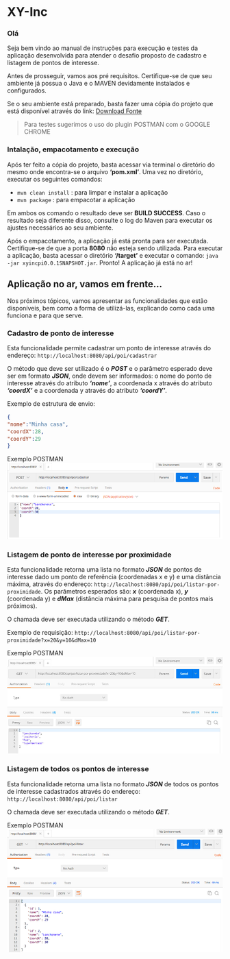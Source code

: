 # XY-Inc

### Olá 
Seja bem vindo ao manual de instruções para execução e testes da aplicação desenvolvida para atender o desafio proposto de cadastro e listagem de pontos de interesse.

Antes de prosseguir, vamos aos pré requisitos. Certifique-se de que seu ambiente já possua o Java e o MAVEN devidamente instalados e configurados.

Se o seu ambiente está preparado, basta fazer uma cópia do projeto que está disponível através do link: [Download Fonte](https://github.com/duartelfelipe/xy-inc/archive/master.zip)

>Para testes sugerimos o uso do plugin POSTMAN com o GOOGLE CHROME

### Intalação, empacotamento e execução

Após ter feito a cópia do projeto, basta acessar via terminal o diretório do mesmo onde encontra-se o arquivo **‘pom.xml’**. Uma vez no diretório, executar os seguintes comandos:

- `mvn clean install` : para limpar e instalar a aplicação
- `mvn package` : para empacotar a aplicação

Em ambos os comando o resultado deve ser **BUILD SUCCESS**. Caso o resultado seja diferente disso, consulte o log do Maven para executar os ajustes necessários ao seu ambiente.


Após o empacotamento, a aplicação já está pronta para ser executada. Certifique­-se de que a porta **8080** não esteja sendo utilizada. Para executar a aplicação, basta acessar o diretório **‘/target’** e executar o comando: `java -­jar xyinc­pi­0.0.1­SNAPSHOT.jar`. Pronto! A aplicação já está no ar!


## Aplicação no ar, vamos em frente...

Nos próximos tópicos, vamos apresentar as funcionalidades que estão disponíveis, bem como a forma de utilizá-­las, explicando como cada uma funciona e para que serve.

### Cadastro de ponto de interesse

Esta funcionalidade permite cadastrar um ponto de interesse através do endereço: `http://localhost:8080/api/poi/cadastrar`

O método que deve ser utilizado é o **_POST_** e o parâmetro esperado deve ser em formato **_JSON_**, onde devem ser informados: o nome do ponto de interesse através do atributo **_‘nome’_**, a coordenada x através do atributo **_‘coordX’_** e a coordenada y através do atributo **_‘coordY’_**.

Exemplo de estrutura de envio:

```JSON
{
"nome":"Minha casa",
"coordX":28,
"coordY":29
}
```

Exemplo POSTMAN
![alt text](https://raw.githubusercontent.com/duartelfelipe/xy-inc/master/documentos/readme-imgs/cadastrar.png)

### Listagem de ponto de interesse por proximidade

Esta funcionalidade retorna uma lista no formato **_JSON_** de pontos de interesse dado um ponto de referência (coordenadas x e y) e uma distância máxima, através do endereço: `http://localhost:8080/api/poi/listar-por-proximidade`. Os parâmetros esperados são: **_x_** (coordenada x), **_y_** (coordenada y) e **_dMax_** (distância máxima para pesquisa de pontos mais próximos).

O chamada deve ser executada utilizando o método **_GET_**.

Exemplo de requisição:
`http://localhost:8080/api/poi/listar-por-proximidade?x=20&y=10&dMax=10`

Exemplo POSTMAN
![alt text](https://raw.githubusercontent.com/duartelfelipe/xy-inc/master/documentos/readme-imgs/listar_proximidade.png)

### Listagem de todos os pontos de interesse

Esta funcionalidade retorna uma lista no formato **_JSON_** de todos os pontos de interesse cadastrados através do endereço: `http://localhost:8080/api/poi/listar`

O chamada deve ser executada utilizando o método **_GET_**.

Exemplo POSTMAN
![alt text](https://raw.githubusercontent.com/duartelfelipe/xy-inc/master/documentos/readme-imgs/listar.png)